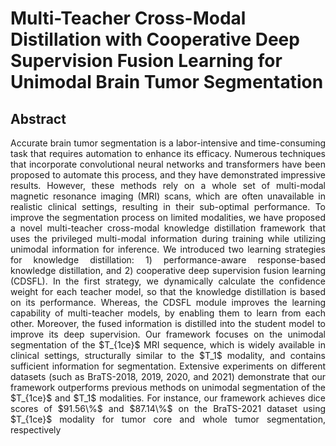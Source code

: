 # Multi-Teacher Cross-Modal Distillation with Cooperative Deep Supervision Fusion Learning for Unimodal Brain Tumor Segmentation

Abstract
---
<p align="justify">
Accurate brain tumor segmentation is a labor-intensive and time-consuming task that requires automation to enhance its efficacy. Numerous techniques that incorporate convolutional neural networks and transformers have been proposed to automate this process, and they have demonstrated impressive results. However, these methods rely on a whole set of multi-modal magnetic resonance imaging (MRI) scans, which are often unavailable in realistic clinical settings, resulting in their sub-optimal performance. To improve the segmentation process on limited modalities, we have proposed a novel multi-teacher cross-modal knowledge distillation framework that uses the privileged multi-modal information during training while utilizing unimodal information for inference. We introduced two learning strategies for knowledge distillation: 1) performance-aware response-based knowledge distillation, and 2) cooperative deep supervision fusion learning (CDSFL). In the first strategy, we dynamically calculate the confidence weight for each teacher model, so that the knowledge distillation is based on its performance. Whereas, the CDSFL module improves the learning capability of multi-teacher models, by enabling them to learn from each other. Moreover, the fused information is distilled into the student model to improve its deep supervision. Our framework focuses on the unimodal segmentation of the $T_{1ce}$ MRI sequence, which is widely available in clinical settings, structurally similar to the $T_1$ modality, and contains sufficient information for segmentation. Extensive experiments on different datasets (such as BraTS-2018, 2019, 2020, and 2021) demonstrate that our framework outperforms previous methods on unimodal segmentation of the $T_{1ce}$ and $T_1$ modalities. For instance, our framework achieves dice scores of $91.56\%$ and $87.14\%$ on the BraTS-2021 dataset using $T_{1ce}$ modality for tumor core and whole tumor segmentation, respectively

</p>

